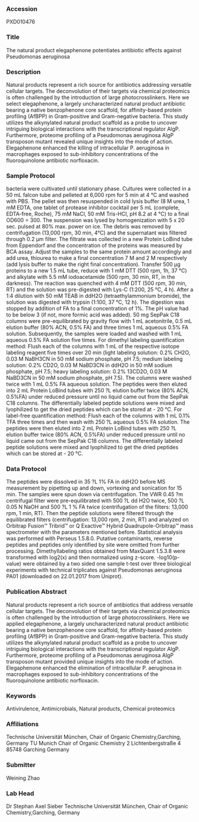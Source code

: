 ### Accession
PXD010476

### Title
The natural product elegaphenone potentiates antibiotic effects against Pseudomonas aeruginosa

### Description
Natural products represent a rich source for antibiotics addressing versatile cellular targets. The deconvolution of their targets via chemical proteomics is often challenged by the introduction of large photocrosslinkers. Here we select elegaphenone, a largely uncharacterized natural product antibiotic bearing a native benzophenone core scaffold, for affinity-based protein profiling (AfBPP) in Gram-positive and Gram-negative bacteria. This study utilizes the alkynylated natural product scaffold as a probe to uncover intriguing biological interactions with the transcriptional regulator AlgP. Furthermore, proteome profiling of a Pseudomonas aeruginosa AlgP transposon mutant revealed unique insights into the mode of action. Elegaphenone enhanced the killing of intracellular P. aeruginosa in macrophages exposed to sub-inhibitory concentrations of the fluoroquinolone antibiotic norfloxacin.

### Sample Protocol
bacteria were cultivated until stationary phase. Cultures were collected in a 50 mL falcon tube and pelleted at 6,000 rpm for 5 min at 4 °C and washed with PBS. The pellet was then resuspended in cold lysis buffer (8 M urea, 1 mM EDTA, one tablet of protease inhibitor cocktail per 5 mL (complete, EDTA-free, Roche), 75 mM NaCl, 50 mM Tris-HCl, pH 8.2 at 4 °C) to a final OD600 = 300. The suspension was lysed by homogenization with 5 x 20 sec. pulsed at 80% max. power on ice. The debris was removed by centrifugation (13,000 rpm, 30 min, 4°C) and the supernatant was filtered through 0.2 µm filter. The filtrate was collected in a new Protein LoBind tube from Eppendorf and the concentration of the proteins was measured by BCA assay. Adjust the samples to the same protein amount accordingly and add urea, thiourea to make a final concentration 7 M and 2 M respectively (add lysis buffer to make the right final concentration). Transfer 500 µg proteins to a new 1.5 mL tube, reduce with 1 mM DTT (500 rpm, 1h, 37 °C) and alkylate with 5.5 mM iodoacetamide (500 rpm, 30 min, RT, in the darkness). The reaction was quenched with 4 mM DTT (500 rpm, 30 min, RT) and the solution was pre-digested with Lys-C (1:200, 25 °C, 4 h). After a 1:4 dilution with 50 mM TEAB in ddH2O (tetraethylammonium bromide), the solution was digested with trypsin (1:100, 37 °C, 12 h). The digestion was stopped by addition of FA to a final concentration of 1%. The pH value had to be below 3 (if not, more formic acid was added). 50 mg SepPak C18 columns were pre-equilibrated by gravity flow with 1 mL acetonitrile, 0.5 mL elution buffer (80% ACN, 0.5% FA) and three times 1 mL aqueous 0.5% FA solution. Subsequently, the samples were loaded and washed with 1 mL aqueous 0.5% FA solution five times. For dimethyl labeling quantification method: Flush each of the columns with 1 mL of the respective isotope labeling reagent five times over 20 min (light labeling solution: 0.2% CH2O, 0.03 M NaBH3CN in 50 mM sodium phosphate, pH 7.5; medium labeling solution: 0.2% CD2O, 0.03 M NaBD3CN in ddH2O in 50 mM sodium phosphate, pH 7.5; heavy labeling solution: 0.2% 13CD2O, 0.03 M NaBD3CN in 50 mM sodium phosphate, pH 7.5). The columns were washed twice with 1 mL 0.5% FA aqueous solution. The peptides were then eluted into 2 mL Protein LoBind tubes with 250 ?L elution buffer twice (80% ACN, 0.5%FA) under reduced pressure until no liquid came out from the SepPak C18 columns. The differentially labeled peptide solutions were mixed and lyophilized to get the dried peptides which can be stored at - 20 °C. For label-free quantification method: Flush each of the columns with 1 mL 0.1% TFA three times and then wash with 250 ?L aqueous 0.5% FA solution. The peptides were then eluted into 2 mL Protein LoBind tubes with 250 ?L elution buffer twice (80% ACN, 0.5%FA) under reduced pressure until no liquid came out from the SepPak C18 columns. The differentially labeled peptide solutions were mixed and lyophilized to get the dried peptides which can be stored at - 20 °C.

### Data Protocol
The peptides were dissolved in 35 ?L 1% FA in ddH2O before MS measurement by pipetting up and down, vortexing and sonication for 15 min. The samples were spun down via centrifugation. The VWR 0.45 ?m centrifugal filter were pre-equilibrated with 500 ?L dd H2O twice, 500 ?L 0.05 N NaOH and 500 ?L 1 % FA twice (centrifugation of the filters: 13,000 rpm, 1 min, RT). Then the peptide solutions were filtered through the equilibrated filters (centrifugation: 13,000 rpm, 2 min, RT) and analyzed on Orbitrap Fusion™ Tribrid™ or Q Exactive™ Hybrid Quadrupole-Orbitrap™ mass spectrometer with the parameters mentioned before. Statistical analysis was performed with Perseus 1.5.8.0. Putative contaminants, reverse peptides and peptides only identified by site were omitted from further processing. Dimethyllabeling ratios obtained from MaxQuant 1.5.3.8 were transformed with log2(x) and then normalized using z-score. -log10(p-value) were obtained by a two sided one sample t-test over three biological experiments with technical triplicates against Pseudomonas aeruginosa PA01 (downloaded on 22.01.2017 from Uniprot).

### Publication Abstract
Natural products represent a rich source of antibiotics that address versatile cellular targets. The deconvolution of their targets via chemical proteomics is often challenged by the introduction of large photocrosslinkers. Here we applied elegaphenone, a largely uncharacterized natural product antibiotic bearing a native benzophenone core scaffold, for affinity-based protein profiling (AfBPP) in Gram-positive and Gram-negative bacteria. This study utilizes the alkynylated natural product scaffold as a probe to uncover intriguing biological interactions with the transcriptional regulator AlgP. Furthermore, proteome profiling of a Pseudomonas aeruginosa AlgP transposon mutant provided unique insights into the mode of action. Elegaphenone enhanced the elimination of intracellular P.&#x2005;aeruginosa in macrophages exposed to sub-inhibitory concentrations of the fluoroquinolone antibiotic norfloxacin.

### Keywords
Antivirulence, Antimicrobials, Natural products, Chemical proteomics

### Affiliations
Technische Universität München, Chair of Organic Chemistry,Garching, Germany
TU Munich
Chair of Organic Chemistry 2
Lichtenbergstraße 4
85748 Garching
Germany

### Submitter
Weining Zhao

### Lab Head
Dr Stephan Axel Sieber
Technische Universität München, Chair of Organic Chemistry,Garching, Germany


